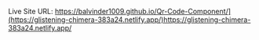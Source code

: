 
Live Site URL: https://balvinder1009.github.io/Qr-Code-Component/](https://glistening-chimera-383a24.netlify.app/)https://glistening-chimera-383a24.netlify.app/

